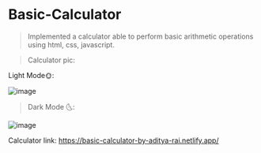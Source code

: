 # Basic-Calculator
>Implemented a calculator able to perform basic arithmetic operations using html, css, javascript.

>Calculator pic:

Light Mode🌞:

![image](https://user-images.githubusercontent.com/101923897/226111690-97898371-4cf2-4939-ab3b-6a5e3b3012d6.png)


>Dark Mode 🌜:

![image](https://user-images.githubusercontent.com/101923897/226111736-541e77c2-0cb0-4aa8-bccf-6e254b2bcf54.png)


Calculator link: https://basic-calculator-by-aditya-rai.netlify.app/

